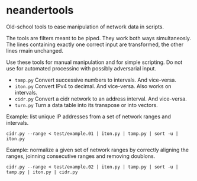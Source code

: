 # neandertools
Old-school tools to ease manipulation of network data in scripts.

The tools are filters meant to be piped. They work both ways simultaneosly. The lines containing exactly one correct input are transformed, the other lines rmain unchanged.

Use these tools for manual manipulation and for simple scripting. Do not use for automated processinc with possibly adversarial input.

- ``tamp.py`` Convert successive numbers to intervals. And vice-versa.
- ``iton.py`` Convert IPv4 to decimal. And vice-versa. Also works on intervals.
- ``cidr.py`` Convert a cidr network to an address interval. And vice-versa.
- ``turn.py`` Turn a data table into its transpose or into vectors.

Example: list unique IP addresses from a set of network ranges and intervals.

``cidr.py --range < test/example.01 | iton.py | tamp.py | sort -u | iton.py``

Example: normalize a given set of network ranges by correctly aligning the ranges, joinning consecutive ranges and removing doublons.

``cidr.py --range < test/example.02 | iton.py | tamp.py | sort -u | tamp.py | iton.py | cidr.py``
